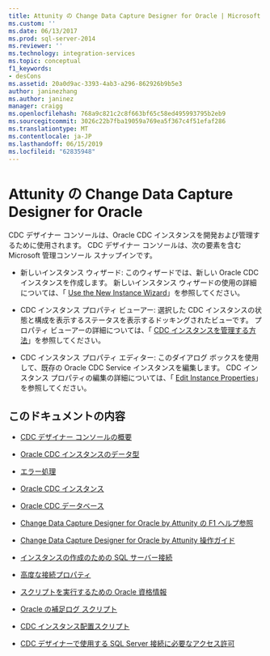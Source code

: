 ```yaml
---
title: Attunity の Change Data Capture Designer for Oracle | Microsoft Docs
ms.custom: ''
ms.date: 06/13/2017
ms.prod: sql-server-2014
ms.reviewer: ''
ms.technology: integration-services
ms.topic: conceptual
f1_keywords:
- desCons
ms.assetid: 20a0d9ac-3393-4ab3-a296-862926b9b5e3
author: janinezhang
ms.author: janinez
manager: craigg
ms.openlocfilehash: 768a9c821c2c8f663bf65c58ed495993795b2eb9
ms.sourcegitcommit: 3026c22b7fba19059a769ea5f367c4f51efaf286
ms.translationtype: MT
ms.contentlocale: ja-JP
ms.lasthandoff: 06/15/2019
ms.locfileid: "62835948"
---
```

# <a name="change-data-capture-designer-for-oracle-by-attunity"></a>Attunity の Change Data Capture Designer for Oracle
  CDC デザイナー コンソールは、Oracle CDC インスタンスを開発および管理するために使用されます。 CDC デザイナー コンソールは、次の要素を含む Microsoft 管理コンソール スナップインです。  
  
-   新しいインスタンス ウィザード: このウィザードでは、新しい Oracle CDC インスタンスを作成します。 新しいインスタンス ウィザードの使用の詳細については、「 [Use the New Instance Wizard](use-the-new-instance-wizard.md)」を参照してください。  
  
-   CDC インスタンス プロパティ ビューアー: 選択した CDC インスタンスの状態と構成を表示するステータスを表示するドッキングされたビューです。 プロパティ ビューアーの詳細については、「 [CDC インスタンスを管理する方法](manage-a-cdc-instance.md)」を参照してください。  
  
-   CDC インスタンス プロパティ エディター: このダイアログ ボックスを使用して、既存の Oracle CDC Service インスタンスを編集します。 CDC インスタンス プロパティの編集の詳細については、「 [Edit Instance Properties](edit-instance-properties.md)」を参照してください。  
  
## <a name="in-this-documentation"></a>このドキュメントの内容  
  
-   [CDC デザイナー コンソールの概要](the-cdc-designer-console-introduction.md)  
  
-   [Oracle CDC インスタンスのデータ型](oracle-cdc-instance-data-types.md)  
  
-   [エラー処理](error-handling.md)  
  
-   [Oracle CDC インスタンス](the-oracle-cdc-instance.md)  
  
-   [Oracle CDC データベース](the-oracle-cdc-databases.md)  
  
-   [Change Data Capture Designer for Oracle by Attunity の F1 ヘルプ参照](change-data-capture-designer-for-oracle-by-attunity-f1-help-reference.md)  
  
-   [Change Data Capture Designer for Oracle by Attunity 操作ガイド](change-data-capture-designer-for-oracle-by-attunity-how-to-guide.md)  
  
-   [インスタンスの作成のための SQL サーバー接続](sql-server-connection-for-instance-creation.md)  
  
-   [高度な接続プロパティ](advanced-connection-properties.md)  
  
-   [スクリプトを実行するための Oracle 資格情報](oracle-credentials-for-running-script.md)  
  
-   [Oracle の補足ログ スクリプト](oracle-supplemental-logging-script.md)  
  
-   [CDC インスタンス配置スクリプト](cdc-instance-deployment-script.md)  
  
-   [CDC デザイナーで使用する SQL Server 接続に必要なアクセス許可](sql-server-connection-required-permissions-for-the-cdc-designer.md)  
  
  
